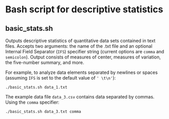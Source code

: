 # Bash script for descriptive statistics

## **basic_stats.sh**
Outputs descriptive statistics of quantitative data sets contained in text files. Accepts two arguments: the name of the .txt file and an optional Internal Field Separator (`IFS`) specifier string (current options are `comma` and `semicolon`). Output consists of measures of center, measures of variation, the five-number summary, and more.

For example, to analyze data elements separated by newlines or spaces (assuming `IFS` is set to the default value of `' \t\n'`):
```
./basic_stats.sh data_1.txt
```
The example data file `data_3.csv` contains data separated by commas. Using the `comma` specifier:
```
./basic_stats.sh data_3.txt comma
```
